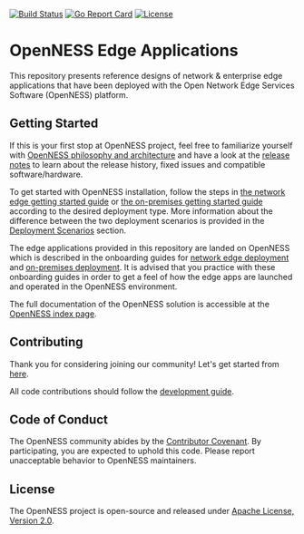 [![Build Status](https://travis-ci.com/amr-mokhtar/edgeapps.svg?branch=master)](https://travis-ci.com/amr-mokhtar/edgeapps)
[![Go Report Card](https://goreportcard.com/badge/github.com/amr-mokhtar/edgeapps)](https://goreportcard.com/report/github.com/amr-mokhtar/edgeapps)
[![License](https://img.shields.io/badge/License-Apache%202.0-blue.svg)](LICENSE)

# OpenNESS Edge Applications
This repository presents reference designs of network & enterprise edge applications that have been deployed with the Open Network Edge Services Software (OpenNESS) platform.

## Getting Started

If this is your first stop at OpenNESS project, feel free to familiarize yourself with [OpenNESS philosophy and architecture](https://github.com/open-ness/specs/blob/master/doc/architecture.md) and have a look at the [release notes](https://github.com/open-ness/specs/blob/master/openness_releasenotes.md) to learn about the release history, fixed issues and compatible software/hardware.

To get started with OpenNESS installation, follow the steps in [the network edge getting started guide](https://github.com/open-ness/specs/blob/master/doc/getting-started/network-edge/controller-edge-node-setup.md) or [the on-premises getting started guide](https://github.com/open-ness/specs/blob/master/doc/getting-started/on-premises/controller-edge-node-setup.md) according to the desired deployment type. More information about the difference between the two deployment scenarios is provided in the [Deployment Scenarios](https://github.com/open-ness/specs/blob/master/doc/architecture.md#deployment-scenarios) section.

The edge applications provided in this repository are landed on OpenNESS which is described in the onboarding guides for [network edge deployment](https://github.com/open-ness/specs/blob/master/doc/applications-onboard/network-edge-applications-onboarding.md) and [on-premises deployment](https://github.com/open-ness/specs/blob/master/doc/applications-onboard/on-premises-applications-onboarding.md). It is advised that you practice with these onboarding guides in order to get a feel of how the edge apps are launched and operated in the OpenNESS environment.

The full documentation of the OpenNESS solution is accessible at the [OpenNESS index page](https://github.com/open-ness/specs/blob/master/README.md).


## Contributing
Thank you for considering joining our community! Let's get started from [here](CONTRIBUTING.md).

All code contributions should follow the [development guide](DEVELOPING.md).

## Code of Conduct
The OpenNESS community abides by the [Contributor Covenant](CODE_OF_CONDUCT.md). By participating, you are expected to uphold this code. Please report unacceptable behavior to OpenNESS maintainers.

## License
The OpenNESS project is open-source and released under [Apache License, Version 2.0](LICENSE).
